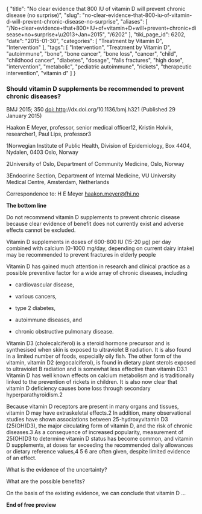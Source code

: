 {
    "title": "No clear evidence that 800 IU of vitamin D will prevent chronic disease (no surprise)",
    "slug": "no-clear-evidence-that-800-iu-of-vitamin-d-will-prevent-chronic-disease-no-surprise",
    "aliases": [
        "/No+clear+evidence+that+800+IU+of+vitamin+D+will+prevent+chronic+disease+no+surprise+\u2013+Jan+2015",
        "/6202"
    ],
    "tiki_page_id": 6202,
    "date": "2015-01-30",
    "categories": [
        "Treatment by Vitamin D",
        "Intervention"
    ],
    "tags": [
        "Intervention",
        "Treatment by Vitamin D",
        "autoimmune",
        "bone",
        "bone cancer",
        "bone loss",
        "cancer",
        "child",
        "childhood cancer",
        "diabetes",
        "dosage",
        "falls fractures",
        "high dose",
        "intervention",
        "metabolic",
        "pediatric autoimmune",
        "rickets",
        "therapeutic intervention",
        "vitamin d"
    ]
}


### Should vitamin D supplements be recommended to prevent chronic diseases?

BMJ 2015; 350 [doi: http](https://doi.org/http)://dx.doi.org/10.1136/bmj.h321 (Published 29 January 2015)

Haakon E Meyer, professor, senior medical officer12, Kristin Holvik, researcher1, Paul Lips, professor3

1Norwegian Institute of Public Health, Division of Epidemiology, Box 4404, Nydalen, 0403 Oslo, Norway

2University of Oslo, Department of Community Medicine, Oslo, Norway

3Endocrine Section, Department of Internal Medicine, VU University Medical Centre, Amsterdam, Netherlands

Correspondence to: H E Meyer haakon.meyer@fhi.no

 **The bottom line** 

Do not recommend vitamin D supplements to prevent chronic disease because clear evidence of benefit does not currently exist and adverse effects cannot be excluded.

Vitamin D supplements in doses of 600-800 IU (15-20 µg) per day combined with calcium (0-1000 mg/day, depending on current dairy intake) may be recommended to prevent fractures in elderly people

Vitamin D has gained much attention in research and clinical practice as a possible preventive factor for a wide array of chronic diseases, including 

* cardiovascular disease, 

* various cancers, 

* type 2 diabetes, 

* autoimmune diseases, and 

* chronic obstructive pulmonary disease. 

Vitamin D3 (cholecalciferol) is a steroid hormone precursor and is synthesised when skin is exposed to ultraviolet B radiation. It is also found in a limited number of foods, especially oily fish. The other form of the vitamin, vitamin D2 (ergocalciferol), is found in dietary plant sterols exposed to ultraviolet B radiation and is somewhat less effective than vitamin D3.1 Vitamin D has well known effects on calcium metabolism and is traditionally linked to the prevention of rickets in children. It is also now clear that vitamin D deficiency causes bone loss through secondary hyperparathyroidism.2

Because vitamin D receptors are present in many organs and tissues, vitamin D may have extraskeletal effects.2 In addition, many observational studies have shown associations between 25-hydroxyvitamin D3 (25(OH)D3), the major circulating form of vitamin D, and the risk of chronic diseases.3 As a consequence of increased popularity, measurement of 25(OH)D3 to determine vitamin D status has become common, and vitamin D supplements, at doses far exceeding the recommended daily allowances or dietary reference values,4 5 6 are often given, despite limited evidence of an effect.

What is the evidence of the uncertainty?

What are the possible benefits?

On the basis of the existing evidence, we can conclude that vitamin D …

 **End of free preview**